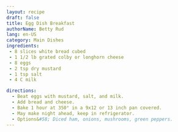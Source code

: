 ```yaml
---
layout: recipe
draft: false
title: Egg Dish Breakfast
authorName: Betty Rud
lang: en-US
category: Main Dishes
ingredients:
 - 8 slices white bread cubed
 - 1 1/2 lb grated colby or longhorn cheese
 - 8 eggs
 - 2 tsp dry mustard
 - 1 tsp salt
 - 4 C milk

directions:
  - Beat eggs with mustard, salt, and milk.
  - Add bread and cheese.
  - Bake 1 hour at 350° in a 9x12 or 13 inch pan covered.
  - May make night ahead, keep in refrigerator.
  - Options&#58; Diced ham, onions, mushrooms, green peppers.
---
```

